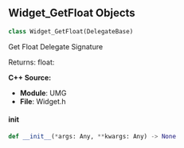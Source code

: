 ## Widget_GetFloat Objects

```python
class Widget_GetFloat(DelegateBase)
```

Get Float  Delegate Signature

Returns:
    float:

**C++ Source:**

- **Module**: UMG
- **File**: Widget.h

<a id="unreal.Widget_GetFloat.__init__"></a>

#### __init__

```python
def __init__(*args: Any, **kwargs: Any) -> None
```

<a id="unreal.Widget_GetInt32"></a>